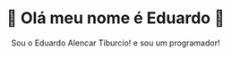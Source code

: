  # <div align="center">🤖 Olá meu nome é Eduardo 🤖</div>
 
 <div align="center">Sou o Eduardo Alencar Tiburcio! e sou um programador!
